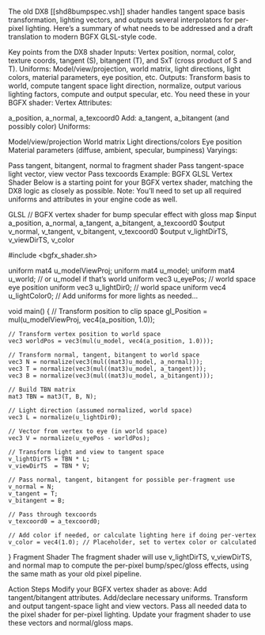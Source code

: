 The old DX8 [[shd8bumpspec.vsh]] shader handles tangent space basis transformation, lighting vectors, and outputs several interpolators for per-pixel lighting. Here’s a summary of what needs to be addressed and a draft translation to modern BGFX GLSL-style code.

Key points from the DX8 shader
Inputs:
Vertex position, normal, color, texture coords, tangent (S), bitangent (T), and SxT (cross product of S and T).
Uniforms:
Model/view/projection, world matrix, light directions, light colors, material parameters, eye position, etc.
Outputs:
Transform basis to world, compute tangent space light direction, normalize, output various lighting factors, compute and output specular, etc.
You need these in your BGFX shader:
Vertex Attributes:

a_position, a_normal, a_texcoord0
Add: a_tangent, a_bitangent (and possibly color)
Uniforms:

Model/view/projection
World matrix
Light directions/colors
Eye position
Material parameters (diffuse, ambient, specular, bumpiness)
Varyings:

Pass tangent, bitangent, normal to fragment shader
Pass tangent-space light vector, view vector
Pass texcoords
Example: BGFX GLSL Vertex Shader
Below is a starting point for your BGFX vertex shader, matching the DX8 logic as closely as possible.
Note: You’ll need to set up all required uniforms and attributes in your engine code as well.

GLSL
// BGFX vertex shader for bump specular effect with gloss map
$input a_position, a_normal, a_tangent, a_bitangent, a_texcoord0
$output v_normal, v_tangent, v_bitangent, v_texcoord0
$output v_lightDirTS, v_viewDirTS, v_color

#include <bgfx_shader.sh>

uniform mat4 u_modelViewProj;
uniform mat4 u_model;
uniform mat4 u_world; // or u_model if that’s world
uniform vec3 u_eyePos; // world space eye position
uniform vec3 u_lightDir0; // world space
uniform vec4 u_lightColor0;
// Add uniforms for more lights as needed...

void main()
{
    // Transform position to clip space
    gl_Position = mul(u_modelViewProj, vec4(a_position, 1.0));
    
    // Transform vertex position to world space
    vec3 worldPos = vec3(mul(u_model, vec4(a_position, 1.0)));

    // Transform normal, tangent, bitangent to world space
    vec3 N = normalize(vec3(mul((mat3)u_model, a_normal)));
    vec3 T = normalize(vec3(mul((mat3)u_model, a_tangent)));
    vec3 B = normalize(vec3(mul((mat3)u_model, a_bitangent)));

    // Build TBN matrix
    mat3 TBN = mat3(T, B, N);

    // Light direction (assumed normalized, world space)
    vec3 L = normalize(u_lightDir0);

    // Vector from vertex to eye (in world space)
    vec3 V = normalize(u_eyePos - worldPos);

    // Transform light and view to tangent space
    v_lightDirTS = TBN * L;
    v_viewDirTS  = TBN * V;

    // Pass normal, tangent, bitangent for possible per-fragment use
    v_normal = N;
    v_tangent = T;
    v_bitangent = B;

    // Pass through texcoords
    v_texcoord0 = a_texcoord0;

    // Add color if needed, or calculate lighting here if doing per-vertex
    v_color = vec4(1.0); // Placeholder, set to vertex color or calculated
}
Fragment Shader
The fragment shader will use v_lightDirTS, v_viewDirTS, and normal map to compute the per-pixel bump/spec/gloss effects, using the same math as your old pixel pipeline.

Action Steps
Modify your BGFX vertex shader as above:
Add tangent/bitangent attributes.
Add/declare necessary uniforms.
Transform and output tangent-space light and view vectors.
Pass all needed data to the pixel shader for per-pixel lighting.
Update your fragment shader to use these vectors and normal/gloss maps.
